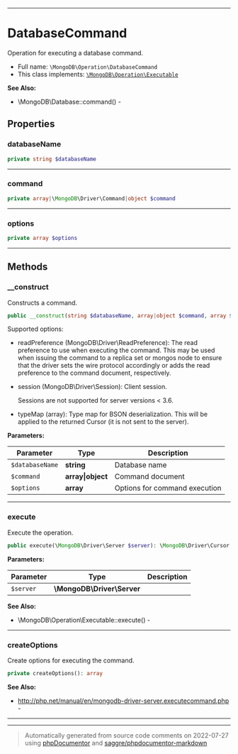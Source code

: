 ***

# DatabaseCommand

Operation for executing a database command.



* Full name: `\MongoDB\Operation\DatabaseCommand`
* This class implements:
[`\MongoDB\Operation\Executable`](./Executable.md)

**See Also:**

* \MongoDB\Database::command() - 



## Properties


### databaseName



```php
private string $databaseName
```






***

### command



```php
private array|\MongoDB\Driver\Command|object $command
```






***

### options



```php
private array $options
```






***

## Methods


### __construct

Constructs a command.

```php
public __construct(string $databaseName, array|object $command, array $options = []): mixed
```

Supported options:

* readPreference (MongoDB\Driver\ReadPreference): The read preference to
  use when executing the command. This may be used when issuing the
  command to a replica set or mongos node to ensure that the driver sets
  the wire protocol accordingly or adds the read preference to the
  command document, respectively.

* session (MongoDB\Driver\Session): Client session.

  Sessions are not supported for server versions < 3.6.

* typeMap (array): Type map for BSON deserialization. This will be
  applied to the returned Cursor (it is not sent to the server).






**Parameters:**

| Parameter | Type | Description |
|-----------|------|-------------|
| `$databaseName` | **string** | Database name |
| `$command` | **array&#124;object** | Command document |
| `$options` | **array** | Options for command execution |




***

### execute

Execute the operation.

```php
public execute(\MongoDB\Driver\Server $server): \MongoDB\Driver\Cursor
```








**Parameters:**

| Parameter | Type | Description |
|-----------|------|-------------|
| `$server` | **\MongoDB\Driver\Server** |  |



**See Also:**

* \MongoDB\Operation\Executable::execute() - 

***

### createOptions

Create options for executing the command.

```php
private createOptions(): array
```










**See Also:**

* http://php.net/manual/en/mongodb-driver-server.executecommand.php - 

***


***
> Automatically generated from source code comments on 2022-07-27 using [phpDocumentor](http://www.phpdoc.org/) and [saggre/phpdocumentor-markdown](https://github.com/Saggre/phpDocumentor-markdown)
